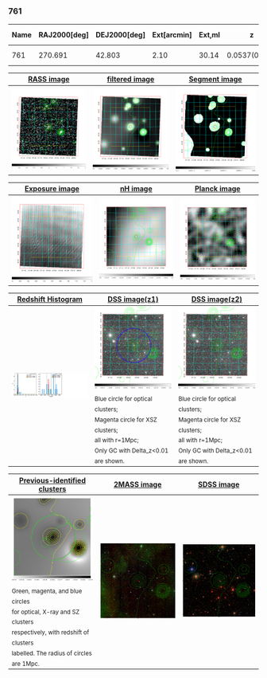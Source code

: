 <div STYLE="page-break-after: always;"></div>

### 761

|Name|RAJ2000[deg]|DEJ2000[deg] |Ext[arcmin]| Ext,ml | z | z_src| C|GC(XSZ,Delta_z<0.01)| GC(OPT,Delta_z<0.01)|GC| R_sig[arcmin] | R500[arcmin] | R500[Mpc]| CRsig[c/s] | CR500[c/s] |L500[1E44 erg/s]|F500[1E-12 erg/s/cm^2]| M500[1E14 Msun]|Tx[keV]|Cnt_sig|Beta|Rc[arcmin]|Comment|Alias|
|---|---|---|---|---|---|------|---|--------|---------|----------|---|---|---|---|---|---|---|---|---|---|---|---|---|---|
|761| 270.691| 42.803| 2.10| 30.14| 0.0537(0.006)| z1, z_xsz| B| MCXC| N, W| MCXC, N, W| 11.725| 9.988| 0.626| 0.124(0.025)| 0.121(0.024)| 0.142(0.022)| 2.074(0.325)| 0.74(0.06)| 1.80(0.09)| 180.0| 0.598(-0.067+0.133)| 2.403(-0.664+1.078)| -| k235|

|[RASS image](../image/761/761_img.pdf)|[filtered image](../image/761/761_fil.pdf)|[Segment image](../image/761/761_seg.pdf)|
|-------------------|--------------------|-------------------|
| <img src="../image/761/761_img.png" width="300">  | <img src="../image/761/761_fil.png" width="300">   | <img src="../image/761/761_seg.png" width="300">  |

|[Exposure image](../image/761/761_mex.pdf)| [nH image](../image/761/761_nh.pdf)| [Planck image](../image/761/761_p.pdf)|
|-------------------|--------------------|-------------------|
|<img src="../image/761/761_mex.png" width="300">   | <img src="../image/761/761_nh.png" width="300">    | <img src="../image/761/761_p.png" width="300"> |

|[Redshift Histogram](../image/761/761_zg.pdf) | [DSS image(z1)](../image/761/761_dss_z1.pdf)      |  [DSS image(z2)](../image/761/761_dss_z2.pdf)    |
|-------------------|--------------------|-------------------|
|<img src="../image/761/761_zg.png" width="300"> |<img src="../image/761/761_dss_z1.png" width="300"> <sub><br>Blue circle for optical clusters; <br>Magenta circle for XSZ clusters; <br>all with r=1Mpc; <br>Only GC with Delta_z<0.01 are shown. </sub>| <img src="../image/761/761_dss_z2.png" width="300"><sub><br>Blue circle for optical clusters; <br>Magenta circle for XSZ clusters; <br>all with r=1Mpc; <br>Only GC with Delta_z<0.01 are shown. </sub> |

|[Previous-identified clusters](../image/761/761_gc.pdf) | [2MASS image](../image/761/761_2mass.pdf)      |[SDSS image](../image/761/761_sdss.pdf)   |
|-------------------|-------------------|-------------------|
|<img src=../image/761/761_gc.png width="300"> <br><sub>Green, magenta, and blue circles <br>for optical, X-ray and SZ clusters <br>respectively, with redshift of clusters <br>labelled. The radius of circles <br>are 1Mpc.</sub>|<img src="../image/761/761_2mass.png" width="300">  | <img src="../image/761/761_sdss.png" width="300">  |




